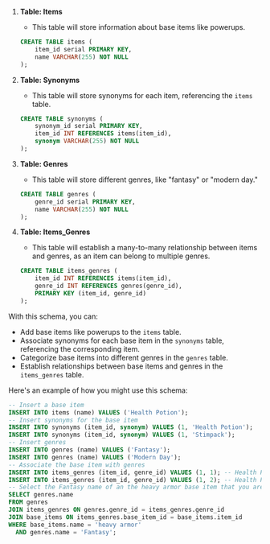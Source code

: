 1. **Table: Items**
   - This table will store information about base items like powerups.

   ```sql
   CREATE TABLE items (
       item_id serial PRIMARY KEY,
       name VARCHAR(255) NOT NULL
   );
   ```

2. **Table: Synonyms**
   - This table will store synonyms for each item, referencing the `items` table.

   ```sql
   CREATE TABLE synonyms (
       synonym_id serial PRIMARY KEY,
       item_id INT REFERENCES items(item_id),
       synonym VARCHAR(255) NOT NULL
   );
   ```

3. **Table: Genres**
   - This table will store different genres, like "fantasy" or "modern day."

   ```sql
   CREATE TABLE genres (
       genre_id serial PRIMARY KEY,
       name VARCHAR(255) NOT NULL
   );
   ```

4. **Table: Items_Genres**
   - This table will establish a many-to-many relationship between items and genres, as an item can belong to multiple genres.

   ```sql
   CREATE TABLE items_genres (
       item_id INT REFERENCES items(item_id),
       genre_id INT REFERENCES genres(genre_id),
       PRIMARY KEY (item_id, genre_id)
   );
   ```

With this schema, you can:

- Add base items like powerups to the `items` table.
- Associate synonyms for each base item in the `synonyms` table, referencing the corresponding item.
- Categorize base items into different genres in the `genres` table.
- Establish relationships between base items and genres in the `items_genres` table.

Here's an example of how you might use this schema:

```sql
-- Insert a base item
INSERT INTO items (name) VALUES ('Health Potion');
-- Insert synonyms for the base item
INSERT INTO synonyms (item_id, synonym) VALUES (1, 'Health Potion');
INSERT INTO synonyms (item_id, synonym) VALUES (1, 'Stimpack');
-- Insert genres
INSERT INTO genres (name) VALUES ('Fantasy');
INSERT INTO genres (name) VALUES ('Modern Day');
-- Associate the base item with genres
INSERT INTO items_genres (item_id, genre_id) VALUES (1, 1); -- Health Potion belongs to Fantasy
INSERT INTO items_genres (item_id, genre_id) VALUES (1, 2); -- Health Potion also belongs to Modern Day
-- Select the Fantasy name of an the heavy armor base item that you are looking for.
SELECT genres.name
FROM genres
JOIN items_genres ON genres.genre_id = items_genres.genre_id
JOIN base_items ON items_genres.base_item_id = base_items.item_id
WHERE base_items.name = 'heavy armor'
  AND genres.name = 'Fantasy';
```

